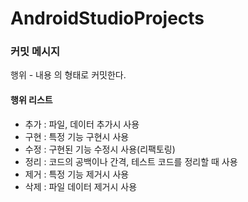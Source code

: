 # AndroidStudioProjects
### 커밋 메시지
행위 - 내용 의 형태로 커밋한다.
#### 행위 리스트
+ 추가 : 파일, 데이터 추가시 사용
+ 구현 : 특정 기능 구현시 사용
+ 수정 : 구현된 기능 수정시 사용(리팩토링)
+ 정리 : 코드의 공백이나 간격, 테스트 코드를 정리할 때 사용
+ 제거 : 특정 기능 제거시 사용
+ 삭제 : 파일 데이터 제거시 사용
